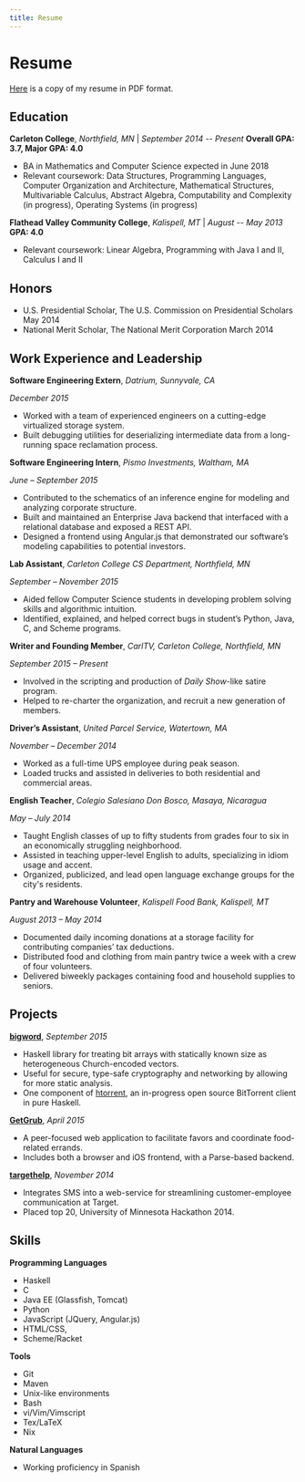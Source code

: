 ```yaml
---
title: Resume
---
```


# Resume

[Here](https://github.com/nickspinale/resume/raw/master/nickspinale-resume.pdf) is a copy of my resume in PDF format.

## Education

**Carleton College**, *Northfield, MN* | *September 2014 -- Present*
**Overall GPA: 3.7, Major GPA: 4.0**

*   BA in Mathematics and Computer Science expected in June 2018
*   Relevant coursework:
        Data Structures,
        Programming Languages,
        Computer Organization and Architecture,
        Mathematical Structures,
        Multivariable Calculus,
        Abstract Algebra,
        Computability and Complexity (in progress),
        Operating Systems (in progress)

**Flathead Valley Community College**, *Kalispell, MT* |  *August -- May 2013*
**GPA: 4.0**

*   Relevant coursework: Linear Algebra, Programming with Java I and II, Calculus I and II

## Honors

*   U.S. Presidential Scholar, The U.S. Commission on Presidential Scholars	May 2014
*   National Merit Scholar, The National Merit Corporation	March 2014

## Work Experience and Leadership

**Software Engineering Extern**, *Datrium, Sunnyvale, CA*

*December 2015*

*   Worked with a team of experienced engineers on a cutting-edge virtualized storage system.
*   Built debugging utilities for deserializing intermediate data from a long-running space reclamation process.

**Software Engineering Intern**, *Pismo Investments, Waltham, MA*

*June – September 2015*

*   Contributed to the schematics of an inference engine for modeling and analyzing corporate structure.
*   Built and maintained an Enterprise Java backend that interfaced with a relational database and exposed a REST API.
*   Designed a frontend using Angular.js that demonstrated our software’s modeling capabilities to potential investors.

**Lab Assistant**, *Carleton College CS Department, Northfield, MN*

*September – November 2015*

*   Aided fellow Computer Science students in developing problem solving skills and algorithmic intuition.
*   Identified, explained, and helped correct bugs in student’s Python, Java, C, and Scheme programs.

**Writer and Founding Member**, *CarlTV, Carleton College, Northfield, MN*

*September 2015 – Present*

*   Involved in the scripting and production of *Daily Show*-like satire program.
*   Helped to re-charter the organization, and recruit a new generation of members.

**Driver’s Assistant**, *United Parcel Service, Watertown, MA*

*November – December 2014*

*   Worked as a full-time UPS employee during peak season.
*   Loaded trucks and assisted in deliveries to both residential and commercial areas.

**English Teacher**, *Colegio Salesiano Don Bosco, Masaya, Nicaragua*

*May – July 2014*

*   Taught English classes of up to fifty students from grades four to six in an economically struggling neighborhood.
*   Assisted in teaching upper-level English to adults, specializing in idiom usage and accent.
*   Organized, publicized, and lead open language exchange groups for the city's residents.

**Pantry and Warehouse Volunteer**, *Kalispell Food Bank, Kalispell, MT*

*August 2013 – May 2014*

*   Documented daily incoming donations at a storage facility for contributing companies’ tax deductions.
*   Distributed food and clothing from main pantry twice a week with a crew of four volunteers.
*   Delivered biweekly packages containing food and household supplies to seniors.

## Projects

**[bigword](https://github.com/nickspinale/bigword)**, *September 2015*

*   Haskell library for treating bit arrays with statically known size as heterogeneous Church-encoded vectors.
*   Useful for secure, type-safe cryptography and networking by allowing for more static analysis.
*   One component of [htorrent](github.com/nickspinale/htorrent), an in-progress open source BitTorrent client in pure Haskell.

**[GetGrub](https://github.com/kevinkowalew/GetGrub)**, *April 2015*

*   A peer-focused web application to facilitate favors and coordinate food-related errands.
*   Includes both a browser and iOS frontend, with a Parse-based backend.

**[targethelp](https://github.com/chetaldrich/targethelp)**, *November 2014*

*   Integrates SMS into a web-service for streamlining customer-employee communication at Target.
*   Placed top 20, University of Minnesota Hackathon 2014.

## Skills

**Programming Languages**

*   Haskell
*   C
*   Java EE (Glassfish, Tomcat)
*   Python
*   JavaScript (JQuery, Angular.js)
*   HTML/CSS, 
*   Scheme/Racket

**Tools**

*   Git
*   Maven
*   Unix-like environments
*   Bash
*   vi/Vim/Vimscript
*   Tex/LaTeX
*   Nix

**Natural Languages**

*   Working proficiency in Spanish
